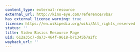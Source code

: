 ```yaml
---
content_type: external-resource
external_url: http://kino-eye.com/reference/vba/
has_external_license_warning: true
license: https://en.wikipedia.org/wiki/All_rights_reserved
status: ''
title: Video Basics Resource Page
uid: 612a35c7-da73-464f-9618-b71345b7a2fc
wayback_url: ''
---
```

